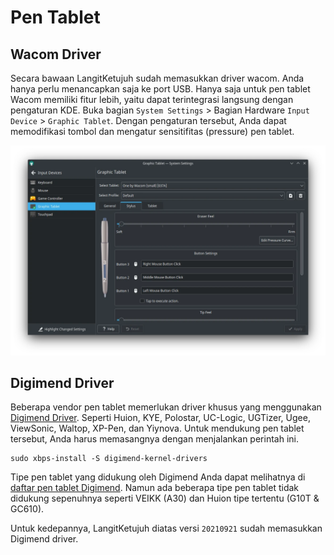 # Pen Tablet

## Wacom Driver

Secara bawaan LangitKetujuh sudah memasukkan driver wacom. Anda hanya perlu menancapkan saja ke port USB. Hanya saja untuk pen tablet Wacom memiliki fitur lebih, yaitu dapat terintegrasi langsung dengan pengaturan KDE. Buka bagian `System Settings` > Bagian Hardware `Input Device` > `Graphic Tablet`. Dengan pengaturan tersebut, Anda dapat memodifikasi tombol dan mengatur sensitifitas (pressure) pen tablet.

![Pen Tablet LangitKetujuh OS](../media/image/graphic-pen-tablet-kde-langitketujuh-id.webp)


## Digimend Driver

Beberapa vendor pen tablet memerlukan driver khusus yang menggunakan [Digimend Driver](http://digimend.github.io/). Seperti Huion, KYE, Polostar, UC-Logic, UGTizer, Ugee, ViewSonic, Waltop, XP-Pen, dan Yiynova. Untuk mendukung pen tablet tersebut, Anda harus memasangnya dengan menjalankan perintah ini.

```
sudo xbps-install -S digimend-kernel-drivers
```

Tipe pen tablet yang didukung oleh Digimend Anda dapat melihatnya di [daftar pen tablet Digimend](https://digimend.github.io/tablets/). Namun ada beberapa tipe pen tablet tidak didukung sepenuhnya seperti VEIKK (A30) dan Huion tipe tertentu (G10T & GC610).

Untuk kedepannya, LangitKetujuh diatas versi `20210921` sudah memasukkan Digimend driver.
